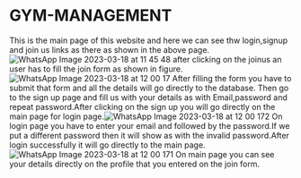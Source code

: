 # GYM-MANAGEMENT
This is the main page of this website and here we can see thw login,signup and join us links as there as shown in the above page.
![WhatsApp Image 2023-03-18 at 11 45 48](https://user-images.githubusercontent.com/120493463/226088958-87e74c2a-14b3-44f8-bdaa-8a9b5ceb22cd.jpg)
after clicking on the joinus an user has to fill the join form as shown in figure.![WhatsApp Image 2023-03-18 at 12 00 17](https://user-images.githubusercontent.com/120493463/226089568-989e0919-1a8a-4c3b-acae-ca2672012316.jpg)
After filling the form you have to submit that form and all the details will go directly to the database.
Then go to the sign up page and fill us with your details as with Email,password and repeat password.After clicking on the sign up you will go directly on the main page for login page.![WhatsApp Image 2023-03-18 at 12 00 172](https://user-images.githubusercontent.com/120493463/226090718-2ef33c7e-2f07-4a83-8bcc-5118f03f289e.jpg)
On login page you have to enter your email and followed by the password.If we put a different password then it will show as with the invalid password.After login successfully it will go directly to the main page.![WhatsApp Image 2023-03-18 at 12 00 171](https://user-images.githubusercontent.com/120493463/226090820-cb68bfd2-df48-42f0-b20b-9c2ffed46508.jpg)
On main page you can see your details directly on the profile that you entered on the join form.
